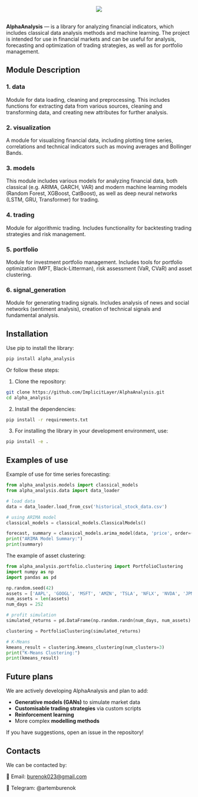 <div align="center">
  <img src="https://github.com/user-attachments/assets/b1bf1d4b-03fb-4f46-99c9-92842feedec8">
</div>
</br>

**AlphaAnalysis** — is a library for analyzing financial indicators, which includes classical data analysis methods and machine learning. The project is intended for use in financial markets and can be useful for analysis, forecasting and optimization of trading strategies, as well as for portfolio management.

## Module Description

### 1. data
Module for data loading, cleaning and preprocessing. This includes functions for extracting data from various sources, cleaning and transforming data, and creating new attributes for further analysis.

### 2. visualization
A module for visualizing financial data, including plotting time series, correlations and technical indicators such as moving averages and Bollinger Bands.

### 3. models
This module includes various models for analyzing financial data, both classical (e.g. ARIMA, GARCH, VAR) and modern machine learning models (Random Forest, XGBoost, CatBoost), as well as deep neural networks (LSTM, GRU, Transformer) for trading.

### 4. trading
Module for algorithmic trading. Includes functionality for backtesting trading strategies and risk management.

### 5. portfolio
Module for investment portfolio management. Includes tools for portfolio optimization (MPT, Black-Litterman), risk assessment (VaR, CVaR) and asset clustering.

### 6. signal_generation
Module for generating trading signals. Includes analysis of news and social networks (sentiment analysis), creation of technical signals and fundamental analysis.

## Installation

Use pip to install the library:

```bash
pip install alpha_analysis
```

Or follow these steps:

1. Clone the repository:
```bash
git clone https://github.com/ImplicitLayer/AlphaAnalysis.git
cd alpha_analysis
```    
2. Install the dependencies:
```bash
pip install -r requirements.txt
```
3. For installing the library in your development environment, use:
```bash
pip install -e .
```

## Examples of use

Example of use for time series forecasting:

```python
from alpha_analysis.models import classical_models
from alpha_analysis.data import data_loader

# load data
data = data_loader.load_from_csv('historical_stock_data.csv')

# using ARIMA model
classical_models = classical_models.ClassicalModels()

forecast, summary = classical_models.arima_model(data, 'price', order=(5, 1, 0))
print("ARIMA Model Summary:")
print(summary)
```

The example of asset clustering:

```python
from alpha_analysis.portfolio.clustering import PortfolioClustering
import numpy as np
import pandas as pd

np.random.seed(42)
assets = ['AAPL', 'GOOGL', 'MSFT', 'AMZN', 'TSLA', 'NFLX', 'NVDA', 'JPM', 'XOM', 'META']
num_assets = len(assets)
num_days = 252

# profit simulation
simulated_returns = pd.DataFrame(np.random.randn(num_days, num_assets) / 100, columns=assets)

clustering = PortfolioClustering(simulated_returns)

# K-Means
kmeans_result = clustering.kmeans_clustering(num_clusters=3)
print("K-Means Clustering:")
print(kmeans_result)
```

## Future plans

We are actively developing AlphaAnalysis and plan to add:

* **Generative models (GANs)** to simulate market data
* **Customisable trading strategies** via custom scripts
* **Reinforcement learning**
* More complex **modelling methods**
    
If you have suggestions, open an issue in the repository!

## Contacts

We can be contacted by:

📩 Email: burenok023@gmail.com

🔗 Telegram: @artemburenok




